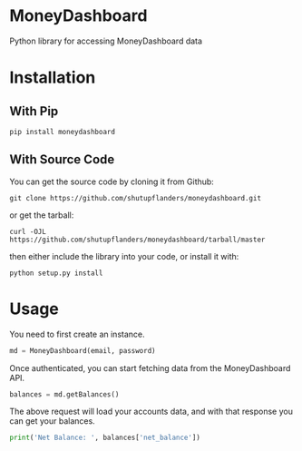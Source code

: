 # MoneyDashboard

Python library for accessing MoneyDashboard data

# Installation

## With Pip

`pip install moneydashboard`

## With Source Code

You can get the source code by cloning it from Github:

`git clone https://github.com/shutupflanders/moneydashboard.git`

or get the tarball:

`curl -OJL https://github.com/shutupflanders/moneydashboard/tarball/master`

then either include the library into your code, or install it with:

`python setup.py install`

# Usage

You need to first create an instance.

```python
md = MoneyDashboard(email, password)
```

Once authenticated, you can start fetching data from the MoneyDashboard API.

```python
balances = md.getBalances()
```

The above request will load your accounts data, and with that response you can get your balances.

```python
print('Net Balance: ', balances['net_balance'])
```